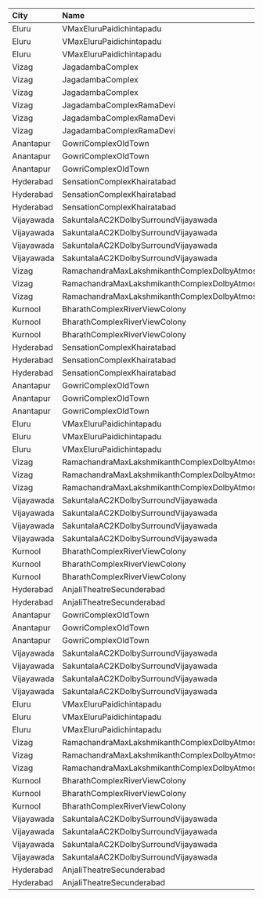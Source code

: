 | City       | Name                                                | Language |  Time | Type            | Price | Capacity | Booked |
| :--------- | :-------------------------------------------------- | :------- | ----: | :-------------- | ----: | -------: | -----: |
| Eluru      | VMaxEluruPaidichintapadu                            | Telugu   | 11:00 | Balcony         |  120₹ |      222 |    167 |
| Eluru      | VMaxEluruPaidichintapadu                            | Telugu   | 11:00 | SecondClass     |   70₹ |       55 |     55 |
| Eluru      | VMaxEluruPaidichintapadu                            | Telugu   | 11:00 | LowClass        |   40₹ |       48 |     48 |
| Vizag      | JagadambaComplex                                    | Telugu   | 11:00 | DressCircle     |  112₹ |       82 |     53 |
| Vizag      | JagadambaComplex                                    | Telugu   | 11:00 | MiddleCircle    |   67₹ |       19 |     13 |
| Vizag      | JagadambaComplex                                    | Telugu   | 11:00 | FrontCircle     |   44₹ |       38 |     20 |
| Vizag      | JagadambaComplexRamaDevi                            | Telugu   | 11:00 | DressCircle     |  112₹ |      163 |    147 |
| Vizag      | JagadambaComplexRamaDevi                            | Telugu   | 11:00 | MiddleCircle    |   80₹ |       39 |     39 |
| Vizag      | JagadambaComplexRamaDevi                            | Telugu   | 11:00 | FrontCircle     |   60₹ |       76 |     76 |
| Anantapur  | GowriComplexOldTown                                 | Telugu   | 11:15 | Platinum        |  110₹ |      244 |    140 |
| Anantapur  | GowriComplexOldTown                                 | Telugu   | 11:15 | Gold            |   70₹ |      134 |    134 |
| Anantapur  | GowriComplexOldTown                                 | Telugu   | 11:15 | Silver          |   30₹ |      106 |    106 |
| Hyderabad  | SensationComplexKhairatabad                         | Telugu   | 11:30 | EcstasyClass    |  150₹ |      156 |     52 |
| Hyderabad  | SensationComplexKhairatabad                         | Telugu   | 11:30 | ColosseumClass  |  150₹ |      145 |     53 |
| Hyderabad  | SensationComplexKhairatabad                         | Telugu   | 11:30 | AscropolisClass |   80₹ |      189 |     51 |
| Vijayawada | SakuntalaAC2KDolbySurroundVijayawada                | Telugu   | 11:30 | Balcony         |  100₹ |      264 |    132 |
| Vijayawada | SakuntalaAC2KDolbySurroundVijayawada                | Telugu   | 11:30 | FirstClass      |  100₹ |       44 |     22 |
| Vijayawada | SakuntalaAC2KDolbySurroundVijayawada                | Telugu   | 11:30 | SecondClass     |   70₹ |       40 |     20 |
| Vijayawada | SakuntalaAC2KDolbySurroundVijayawada                | Telugu   | 11:30 | ThirdClass      |   45₹ |      103 |     51 |
| Vizag      | RamachandraMaxLakshmikanthComplexDolbyAtmosGajuwaka | Telugu   | 11:30 | ReservedClass   |  112₹ |      192 |     97 |
| Vizag      | RamachandraMaxLakshmikanthComplexDolbyAtmosGajuwaka | Telugu   | 11:30 | FirstClass      |   67₹ |       38 |     19 |
| Vizag      | RamachandraMaxLakshmikanthComplexDolbyAtmosGajuwaka | Telugu   | 11:30 | SecondClass     |   44₹ |       57 |     28 |
| Kurnool    | BharathComplexRiverViewColony                       | Telugu   | 12:00 | FirstClass      |   70₹ |      242 |    122 |
| Kurnool    | BharathComplexRiverViewColony                       | Telugu   | 12:00 | SecondClass     |   50₹ |       76 |     38 |
| Kurnool    | BharathComplexRiverViewColony                       | Telugu   | 12:00 | ThirdClass      |   50₹ |       79 |     39 |
| Hyderabad  | SensationComplexKhairatabad                         | Telugu   | 14:30 | EcstasyClass    |  150₹ |      156 |     52 |
| Hyderabad  | SensationComplexKhairatabad                         | Telugu   | 14:30 | ColosseumClass  |  150₹ |      145 |     53 |
| Hyderabad  | SensationComplexKhairatabad                         | Telugu   | 14:30 | AscropolisClass |   80₹ |      189 |     51 |
| Anantapur  | GowriComplexOldTown                                 | Telugu   | 14:30 | Platinum        |  110₹ |      244 |    140 |
| Anantapur  | GowriComplexOldTown                                 | Telugu   | 14:30 | Gold            |   70₹ |      134 |    134 |
| Anantapur  | GowriComplexOldTown                                 | Telugu   | 14:30 | Silver          |   30₹ |      106 |    106 |
| Eluru      | VMaxEluruPaidichintapadu                            | Telugu   | 14:30 | Balcony         |  120₹ |      222 |    167 |
| Eluru      | VMaxEluruPaidichintapadu                            | Telugu   | 14:30 | SecondClass     |   70₹ |       55 |     55 |
| Eluru      | VMaxEluruPaidichintapadu                            | Telugu   | 14:30 | LowClass        |   40₹ |       48 |     48 |
| Vizag      | RamachandraMaxLakshmikanthComplexDolbyAtmosGajuwaka | Telugu   | 14:30 | ReservedClass   |  112₹ |      192 |     96 |
| Vizag      | RamachandraMaxLakshmikanthComplexDolbyAtmosGajuwaka | Telugu   | 14:30 | FirstClass      |   67₹ |       38 |     19 |
| Vizag      | RamachandraMaxLakshmikanthComplexDolbyAtmosGajuwaka | Telugu   | 14:30 | SecondClass     |   44₹ |       57 |     28 |
| Vijayawada | SakuntalaAC2KDolbySurroundVijayawada                | Telugu   | 14:45 | Balcony         |  100₹ |      264 |    132 |
| Vijayawada | SakuntalaAC2KDolbySurroundVijayawada                | Telugu   | 14:45 | FirstClass      |  100₹ |       44 |     22 |
| Vijayawada | SakuntalaAC2KDolbySurroundVijayawada                | Telugu   | 14:45 | SecondClass     |   70₹ |       40 |     20 |
| Vijayawada | SakuntalaAC2KDolbySurroundVijayawada                | Telugu   | 14:45 | ThirdClass      |   45₹ |      103 |     51 |
| Kurnool    | BharathComplexRiverViewColony                       | Telugu   | 15:00 | FirstClass      |   70₹ |      242 |    122 |
| Kurnool    | BharathComplexRiverViewColony                       | Telugu   | 15:00 | SecondClass     |   50₹ |       76 |     38 |
| Kurnool    | BharathComplexRiverViewColony                       | Telugu   | 15:00 | ThirdClass      |   50₹ |       79 |     39 |
| Hyderabad  | AnjaliTheatreSecunderabad                           | Telugu   | 18:00 | UpperBalcony    |  150₹ |       94 |     48 |
| Hyderabad  | AnjaliTheatreSecunderabad                           | Telugu   | 18:00 | LowerBalcony    |  100₹ |      299 |    194 |
| Anantapur  | GowriComplexOldTown                                 | Telugu   | 18:15 | Platinum        |  110₹ |      244 |    140 |
| Anantapur  | GowriComplexOldTown                                 | Telugu   | 18:15 | Gold            |   70₹ |      134 |    134 |
| Anantapur  | GowriComplexOldTown                                 | Telugu   | 18:15 | Silver          |   30₹ |      106 |    106 |
| Vijayawada | SakuntalaAC2KDolbySurroundVijayawada                | Telugu   | 18:30 | Balcony         |  100₹ |      264 |    132 |
| Vijayawada | SakuntalaAC2KDolbySurroundVijayawada                | Telugu   | 18:30 | FirstClass      |  100₹ |       44 |     22 |
| Vijayawada | SakuntalaAC2KDolbySurroundVijayawada                | Telugu   | 18:30 | SecondClass     |   70₹ |       40 |     20 |
| Vijayawada | SakuntalaAC2KDolbySurroundVijayawada                | Telugu   | 18:30 | ThirdClass      |   45₹ |      103 |     51 |
| Eluru      | VMaxEluruPaidichintapadu                            | Telugu   | 18:30 | Balcony         |  120₹ |      222 |    167 |
| Eluru      | VMaxEluruPaidichintapadu                            | Telugu   | 18:30 | SecondClass     |   70₹ |       55 |     55 |
| Eluru      | VMaxEluruPaidichintapadu                            | Telugu   | 18:30 | LowClass        |   40₹ |       48 |     48 |
| Vizag      | RamachandraMaxLakshmikanthComplexDolbyAtmosGajuwaka | Telugu   | 18:30 | ReservedClass   |  112₹ |      192 |     96 |
| Vizag      | RamachandraMaxLakshmikanthComplexDolbyAtmosGajuwaka | Telugu   | 18:30 | FirstClass      |   67₹ |       38 |     19 |
| Vizag      | RamachandraMaxLakshmikanthComplexDolbyAtmosGajuwaka | Telugu   | 18:30 | SecondClass     |   44₹ |       57 |     28 |
| Kurnool    | BharathComplexRiverViewColony                       | Telugu   | 18:30 | FirstClass      |   70₹ |      242 |    122 |
| Kurnool    | BharathComplexRiverViewColony                       | Telugu   | 18:30 | SecondClass     |   50₹ |       76 |     38 |
| Kurnool    | BharathComplexRiverViewColony                       | Telugu   | 18:30 | ThirdClass      |   50₹ |       79 |     39 |
| Vijayawada | SakuntalaAC2KDolbySurroundVijayawada                | Telugu   | 21:00 | Balcony         |  100₹ |      264 |    132 |
| Vijayawada | SakuntalaAC2KDolbySurroundVijayawada                | Telugu   | 21:00 | FirstClass      |  100₹ |       44 |     22 |
| Vijayawada | SakuntalaAC2KDolbySurroundVijayawada                | Telugu   | 21:00 | SecondClass     |   70₹ |       40 |     20 |
| Vijayawada | SakuntalaAC2KDolbySurroundVijayawada                | Telugu   | 21:00 | ThirdClass      |   45₹ |      103 |     51 |
| Hyderabad  | AnjaliTheatreSecunderabad                           | Telugu   | 21:15 | UpperBalcony    |  150₹ |       94 |     48 |
| Hyderabad  | AnjaliTheatreSecunderabad                           | Telugu   | 21:15 | LowerBalcony    |  100₹ |      299 |    194 |